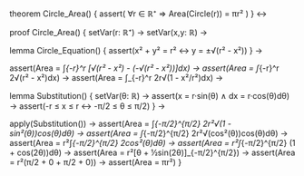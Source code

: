 theorem Circle_Area() {
  assert(
    ∀r ∈ ℝ⁺ ⇒ Area(Circle(r)) = πr²
  )
} ↔

proof Circle_Area() {
  setVar(r: ℝ⁺) →
  setVar(x,y: ℝ) →
  
  lemma Circle_Equation() {
    assert(x² + y² = r² ↔ y = ±√(r² - x²))
  } →
  
  assert(Area = ∫_{-r}^r [√(r² - x²) - (-√(r² - x²))]dx) →
  assert(Area = ∫_{-r}^r 2√(r² - x²)dx) →
  assert(Area = ∫_{-r}^r 2r√(1 - x²/r²)dx) →
  
  lemma Substitution() {
    setVar(θ: ℝ) →
    assert(x = r·sin(θ) ∧ dx = r·cos(θ)dθ) →
    assert(-r ≤ x ≤ r ↔ -π/2 ≤ θ ≤ π/2)
  } →
  
  apply(Substitution()) →
  assert(Area = ∫_{-π/2}^{π/2} 2r²√(1 - sin²(θ))cos(θ)dθ) →
  assert(Area = ∫_{-π/2}^{π/2} 2r²√(cos²(θ))cos(θ)dθ) →
  assert(Area = r²∫_{-π/2}^{π/2} 2cos²(θ)dθ) →
  assert(Area = r²∫_{-π/2}^{π/2} (1 + cos(2θ))dθ) →
  assert(Area = r²[θ + ½sin(2θ)]_{-π/2}^{π/2}) →
  assert(Area = r²(π/2 + 0 + π/2 + 0)) →
  assert(Area = πr²)
}